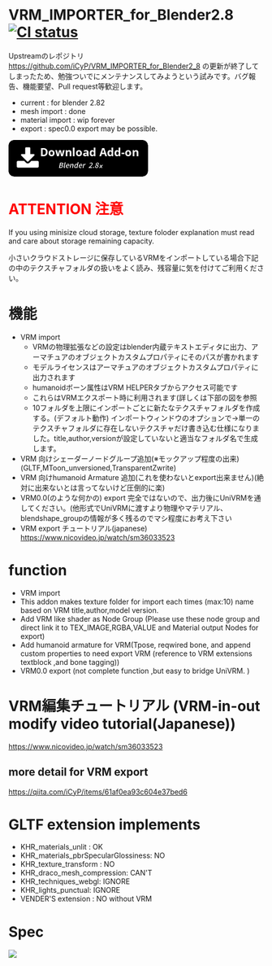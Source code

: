 # VRM_IMPORTER_for_Blender2.8 <a href="https://github.com/saturday06/VRM_IMPORTER_for_Blender2_8/actions"><img alt="CI status" src="https://github.com/saturday06/VRM_IMPORTER_for_Blender2_8/workflows/Test/badge.svg"></a>

Upstreamのレポジトリ https://github.com/iCyP/VRM_IMPORTER_for_Blender2_8 の更新が終了してしまったため、勉強ついでにメンテナンスしてみようという試みです。バグ報告、機能要望、Pull request等歓迎します。

- current : for blender 2.82
- mesh import : done 
- material import : wip forever
- export : spec0.0 export may be possible.

<a alt="Download add-on for Blender 2.8x" href="https://github.com/saturday06/VRM_IMPORTER_for_Blender2_8/archive/0_80_1.zip"><img src="./web/download_button.png"></a>

# <Font color="red">ATTENTION 注意</font>
 If you using minisize cloud storage, texture foloder explanation must read and care about storage remaining capacity.

小さいクラウドストレージに保存しているVRMをインポートしている場合下記の中のテクスチャフォルダの扱いをよく読み、残容量に気を付けてご利用ください。

# 機能
 - VRM import
    - VRMの物理拡張などの設定はblender内蔵テキストエディタに出力、アーマチュアのオブジェクトカスタムプロパティにそのパスが書かれます
    - モデルライセンスはアーマチュアのオブジェクトカスタムプロパティに出力されます
    - humanoidボーン属性はVRM HELPERタブからアクセス可能です
    - これらはVRMエクスポート時に利用されます(詳しくは下部の図を参照
    - 10フォルダを上限にインポートごとに新たなテクスチャフォルダを作成する。(デフォルト動作) インポートウィンドウのオプションで->単一のテクスチャフォルダに存在しないテクスチャだけ書き込む仕様になりました。title,author,versionが設定していないと適当なフォルダ名で生成します。
 - VRM 向けシェーダーノードグループ追加(※モックアップ程度の出来)(GLTF,MToon_unversioned,TransparentZwrite)
 - VRM 向けhumanoid Armature 追加(これを使わないとexport出来ません)(絶対に出来ないとは言ってないけど圧倒的に楽)
 - VRM0.0(のような何かの) export 完全ではないので、出力後にUniVRMを通してください。(他形式でUniVRMに渡すより物理やマテリアル、blendshape_groupの情報が多く残るのでマシ程度にお考え下さい
 - VRM export チュートリアル(japanese)
   https://www.nicovideo.jp/watch/sm36033523
# function
- VRM import
 - This addon makes texture folder for import each times (max:10) name based on VRM title,author,model version.
- Add VRM like shader as Node Group (Please use these node group and direct link it to TEX_IMAGE,RGBA,VALUE and Material output Nodes for export)
- Add humanoid armature for VRM(Tpose, reqwired bone, and append custom properties to need export VRM (reference to VRM extensions textblock ,and bone tagging))
- VRM0.0 export (not complete function ,but easy to bridge UniVRM. )

# VRM編集チュートリアル (VRM-in-out modify video tutorial(Japanese))
https://www.nicovideo.jp/watch/sm36033523
## more detail for VRM export
https://qiita.com/iCyP/items/61af0ea93c604e37bed6

# GLTF extension implements
 - KHR_materials_unlit : OK
 - KHR_materials_pbrSpecularGlossiness: NO
 - KHR_texture_transform : NO
 - KHR_draco_mesh_compression: CAN'T
 - KHR_techniques_webgl: IGNORE
 - KHR_lights_punctual: IGNORE
 - VENDER'S extension : NO without VRM

# Spec
<img src="./web/spec.jpg" />
